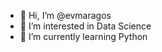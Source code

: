 - 👋 Hi, I’m @evmaragos
- 👀 I’m interested in Data Science
- 🌱 I’m currently learning Python


<!---
evmaragos/evmaragos is a ✨ special ✨ repository because its `README.md` (this file) appears on your GitHub profile.
You can click the Preview link to take a look at your changes.
--->
